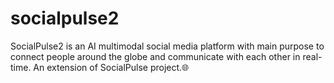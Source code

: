 # socialpulse2
SocialPulse2 is an AI multimodal social media platform with main purpose to connect people around the globe and communicate with each other in real-time. An extension of SocialPulse project.🌐
